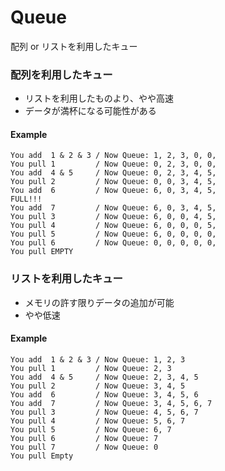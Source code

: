 # Queue
配列 or リストを利用したキュー

### 配列を利用したキュー
- リストを利用したものより、やや高速
- データが満杯になる可能性がある

#### Example
```
You add  1 & 2 & 3 / Now Queue: 1, 2, 3, 0, 0,
You pull 1         / Now Queue: 0, 2, 3, 0, 0,
You add  4 & 5     / Now Queue: 0, 2, 3, 4, 5,
You pull 2         / Now Queue: 0, 0, 3, 4, 5,
You add  6         / Now Queue: 6, 0, 3, 4, 5,
FULL!!!
You add  7         / Now Queue: 6, 0, 3, 4, 5,
You pull 3         / Now Queue: 6, 0, 0, 4, 5,
You pull 4         / Now Queue: 6, 0, 0, 0, 5,
You pull 5         / Now Queue: 6, 0, 0, 0, 0,
You pull 6         / Now Queue: 0, 0, 0, 0, 0,
You pull EMPTY
```

### リストを利用したキュー
- メモリの許す限りデータの追加が可能
- やや低速

#### Example
```
You add  1 & 2 & 3 / Now Queue: 1, 2, 3
You pull 1         / Now Queue: 2, 3
You add  4 & 5     / Now Queue: 2, 3, 4, 5
You pull 2         / Now Queue: 3, 4, 5
You add  6         / Now Queue: 3, 4, 5, 6
You add  7         / Now Queue: 3, 4, 5, 6, 7
You pull 3         / Now Queue: 4, 5, 6, 7
You pull 4         / Now Queue: 5, 6, 7
You pull 5         / Now Queue: 6, 7
You pull 6         / Now Queue: 7
You pull 7         / Now Queue: 0
You pull Empty
```

